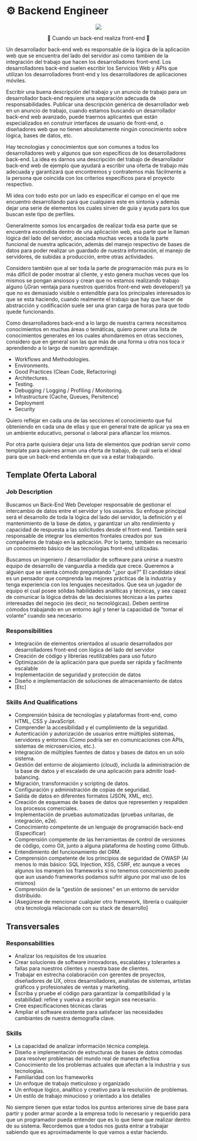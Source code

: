 # ⚙️ Backend Engineer

<p align="center">
  <img src="https://user-images.githubusercontent.com/22304957/126021051-7dcc6b26-f059-40c8-b2ae-70f5d293168e.png" />
  <p align="center">🥵 Cuando un back-end realiza front-end 🥵</p>
</p>

Un desarrollador back-end web es responsable de la lógica de la aplicación web que se encuentra del lado del servidor asi como tambien de la integración del trabajo que hacen los desarrolladores front-end. Los desarrolladores back-end suelen escribir los Servicios Web y APIs que utilizan los desarrolladores front-end y los desarrolladores de aplicaciones móviles.

Escribir una buena descripción del trabajo y un anuncio de trabajo para un desarrollador back-end requiere una separación adecuada de responsabilidades. Publicar una descripción genérica de desarrollador web en un anuncio de trabajo, cuando estamos buscando un desarrollador back-end web avanzado, puede traernos aplicantes que están especializados en construir interfaces de usuario de front-end, o diseñadores web que no tienen absolutamente ningún conocimiento sobre lógica, bases de datos, etc.

Hay tecnologías y conocimientos que son comunes a todos los desarrolladores web y algunos que son específicos de los desarrolladores back-end. La idea es darnos una descripción del trabajo de desarrollador back-end web de ejemplo que ayudará a escribir una oferta de trabajo más adecuada y garantizará que encontremos y contratemos más fácilmente a la persona que coincida con los criterios específicos para el proyecto respectivo.

Mi idea con todo esto por un lado es especificar el campo en el que me encuentro desarrollando para que cualquiera este en sintonía y además dejar una serie de elementos los cuales sirven de guía y ayuda para los que buscan este tipo de perfiles.

Generalmente somos los encargados de realizar toda esa parte que se encuentra escondida dentro de una aplicación web, esa parte que le llaman lógica del lado del servidor, asociada muchas veces a toda la parte funcional de nuestra aplicación, además del manejo respectivo de bases de datos para poder realizar un guardado de nuestra información, el manejo de servidores, de subidas a producción, entre otras actividades.

Considero también que al ser toda la parte de programación más pura es lo más díficil de poder mostrar al cliente, y esto genera muchas veces que los mismos se pongan ansiosos y crean que no estamos realizando trabajo alguno (¡Gran ventaja para nuestros queridos front-end web developers!) ya que no es demasiado visible o entendible para los principales interesados lo que se esta haciendo, cuando realmente el trabajo que hay que hacer de abstracción y codificación suele ser una gran carga de horas para que todo quede funcionando.

Como desarrolladores back-end a lo largo de nuestra carrera necesitamos conocimientos en muchas áreas o temáticas, quiero poner una lista de conocimientos generales en los cuales ahondaremos en otras secciones, considero que en general son las que más de una forma u otra nos toca ir aprendiendo a lo largo de nuestro aprendizaje.

- Workflows and Methodologies.
- Environments.
- Good Practices (Clean Code, Refactoring)
- Architectures.
- Testing.
- Debugging / Logging / Profiling / Monitoring.
- Infrastructure (Cache, Queues, Persitence)
- Deployment
- Security

Quiero reflejar en cada una de las secciones el conocimiento que fui obteniendo en cada una de ellas y que en general trate de aplicar ya sea en un ambiente educativo, personal o laboral para afianzar los mismos.

Por otra parte quisiera dejar una lista de elementos que podrían servir como template para quienes arman una oferta de trabajo, de cuál sería el ideal para que un back-end entienda en que va a estar trabajando.

## Template Oferta Laboral

### Job Description

Buscamos un Back-End Web Developer responsable de gestionar el intercambio de datos entre el servidor y los usuarios. Su enfoque principal será el desarrollo de toda la lógica del lado del servidor, la definición y el mantenimiento de la base de datos, y garantizar un alto rendimiento y capacidad de respuesta a las solicitudes desde el front-end. También será responsable de integrar los elementos frontales creados por sus compañeros de trabajo en la aplicación. Por lo tanto, también es necesario un conocimiento básico de las tecnologías front-end utilizadas.

Buscamos un ingeniero / desarrollador de software para unirse a nuestro equipo de desarrollo de vanguardia a medida que crece. Queremos a alguien que se sienta cómodo preguntando "¿por qué?" El candidato ideal es un pensador que comprenda las mejores prácticas de la industria y tenga experiencia con los lenguajes necesitados. Que sea un jugador de equipo el cual posee sólidas habilidades analíticas y técnicas, y sea capaz de comunicar la lógica detrás de las decisiones técnicas a las partes interesadas del negocio (es decir, no tecnológicas). Deben sentirse cómodos trabajando en un entorno ágil y tener la capacidad de "tomar el volante" cuando sea necesario.

### Responsibilities

- Integración de elementos orientados al usuario desarrollados por desarrolladores front-end con lógica del lado del servidor
- Creación de código y librerías reutilizables para uso futuro
- Optimización de la aplicación para que pueda ser rápida y facilmente escalable
- Implementación de seguridad y protección de datos
- Diseño e implementación de soluciones de almacenamiento de datos
- [Etc]

### Skills And Qualifications

- Comprensión básica de tecnologías y plataformas front-end, como HTML, CSS y JavaScript.
- Comprender la accesibilidad y el cumplimiento de la seguridad.
- Autenticación y autorización de usuarios entre múltiples sistemas, servidores y entornos (Como podría ser en comunicaciones con APIs, sistemas de microservicios, etc.).
- Integración de múltiples fuentes de datos y bases de datos en un solo sistema.
- Gestión del entorno de alojamiento (cloud), incluida la administración de la base de datos y el escalado de una aplicación para admitir load-balancing.
- Migración, transformación y scripting de datos.
- Configuración y administración de copias de seguridad.
- Salida de datos en diferentes formatos (JSON, XML, etc).
- Creación de esquemas de bases de datos que representen y respalden los procesos comerciales.
- Implementación de pruebas automatizadas (pruebas unitarias, de integración, e2e).
- Conocimiento competente de un lenguaje de programación back-end (Especificar)
- Comprensión competente de las herramientas de control de versiones de código, como Git, junto a alguna plataforma de hosting como Github.
- Entendimiento del funcionamiento del ORM.
- Comprensión competente de los principios de seguridad de OWASP (Al menos lo más básico: SQL Injection, XSS, CSRF, etc aunque a veces algunos los manejen los frameworks si no tenemos conocimiento puede que aun usando frameworks podamos sufrir alguno por mal uso de los mismos)
- Comprensión de la "gestión de sesiones" en un entorno de servidor distribuido.
- [Asegúrese de mencionar cualquier otro framework, librería o cualquier otra tecnología relacionada con su stack de desarrollo]

## Transversales

### Responsabilities

- Analizar los requisitos de los usuarios
- Crear soluciones de software innovadoras, escalables y tolerantes a fallas para nuestros clientes y nuestra base de clientes.
- Trabajar en estrecha colaboración con gerentes de proyectos, diseñadores de UX, otros desarrolladores, analistas de sistemas, artistas gráficos y profesionales de ventas y marketing.
- Escriba y pruebe el código para garantizar la compatibilidad y la estabilidad: refine y vuelva a escribir según sea necesario.
- Cree especificaciones técnicas claras
- Ampliar el software existente para satisfacer las necesidades cambiantes de nuestra demografía clave.

### Skills

- La capacidad de analizar información técnica compleja.
- Diseño e implementación de estructuras de bases de datos cómodas para resolver problemas del mundo real de manera efectiva
- Conocimiento de los problemas actuales que afectan a la industria y sus tecnologías.
- Familiaridad con los frameworks
- Un enfoque de trabajo meticuloso y organizado
- Un enfoque lógico, analítico y creativo para la resolución de problemas.
- Un estilo de trabajo minucioso y orientado a los detalles

No siempre tienen que estar todos los puntos anteriores sirve de base para partir y poder armar acorde a la empresa todo lo necesario y requerido para que un programador pueda entender que es lo que tiene que realizar dentro de su sistema. Recordemos que a todos nos gusta entrar a trabajar sabiendo que es aproximadamente lo que vamos a estar haciendo.
